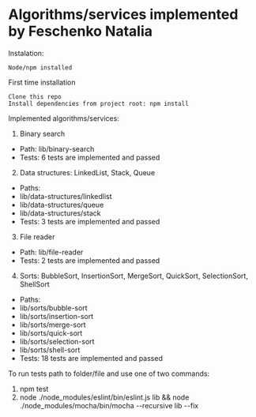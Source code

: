# Algorithms/services implemented by Feschenko Natalia

Instalation:

    Node/npm installed

First time installation

    Clone this repo
    Install dependencies from project root: npm install

Implemented algorithms/services:

1. Binary search
- Path: lib/binary-search
- Tests: 6 tests are implemented and passed

2. Data structures: LinkedList, Stack, Queue
- Paths: 
- lib/data-structures/linkedlist
- lib/data-structures/queue
- lib/data-structures/stack
- Tests: 3 tests are implemented and passed

3. File reader
- Path: lib/file-reader
- Tests: 2 tests are implemented and passed

4. Sorts: BubbleSort, InsertionSort, MergeSort, QuickSort, SelectionSort, ShellSort
- Paths: 
- lib/sorts/bubble-sort
- lib/sorts/insertion-sort
- lib/sorts/merge-sort
- lib/sorts/quick-sort
- lib/sorts/selection-sort
- lib/sorts/shell-sort
- Tests: 18 tests are implemented and passed

To run tests path to folder/file and use one of two commands: 
1. npm test
2. node ./node_modules/eslint/bin/eslint.js lib && node ./node_modules/mocha/bin/mocha --recursive lib --fix

